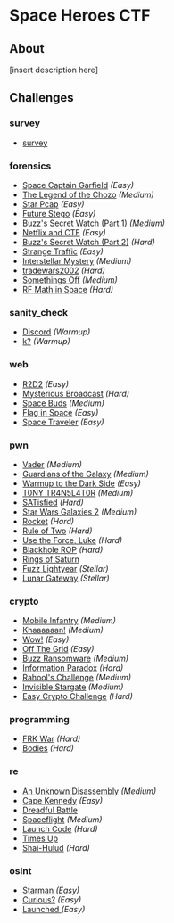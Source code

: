 # Space Heroes CTF

## About

[insert description here]

## Challenges

### survey

* [survey](challenges/survey/survey/)
### forensics

* [Space Captain Garfield](challenges/forensics/space-captain-garfield/) <em>(Easy)</em>
* [The Legend of the Chozo](challenges/forensics/the-legend-of-the-chozo/) <em>(Medium)</em>
* [Star Pcap](challenges/forensics/star-pcap/) <em>(Easy)</em>
* [Future Stego](challenges/forensics/future-stego/) <em>(Easy)</em>
* [Buzz's Secret Watch (Part 1)](challenges/forensics/buzzs-secret-watch-part-1/) <em>(Medium)</em>
* [Netflix and CTF](challenges/forensics/netflix-and-ctf/) <em>(Easy)</em>
* [Buzz's Secret Watch (Part 2)](challenges/forensics/buzzs-secret-watch-part-2/) <em>(Hard)</em>
* [Strange Traffic](challenges/forensics/strange-traffic/) <em>(Easy)</em>
* [Interstellar Mystery](challenges/forensics/interstellar-mystery/) <em>(Medium)</em>
* [tradewars2002](challenges/forensics/tradewars2002/) <em>(Hard)</em>
* [Somethings Off](challenges/forensics/somethings-off/) <em>(Medium)</em>
* [RF Math in Space](challenges/forensics/rf-math-in-space/) <em>(Hard)</em>
### sanity_check

* [Discord](challenges/sanity_check/discord/) <em>(Warmup)</em>
* [k?](challenges/sanity_check/k/) <em>(Warmup)</em>
### web

* [R2D2](challenges/web/r2d2/) <em>(Easy)</em>
* [Mysterious Broadcast](challenges/web/mysterious-broadcast/) <em>(Hard)</em>
* [Space Buds](challenges/web/space-buds/) <em>(Medium)</em>
* [Flag in Space](challenges/web/flag-in-space/) <em>(Easy)</em>
* [Space Traveler](challenges/web/space-traveler/) <em>(Easy)</em>
### pwn

* [Vader](challenges/pwn/vader/) <em>(Medium)</em>
* [Guardians of the Galaxy](challenges/pwn/guardians-of-the-galaxy/) <em>(Medium)</em>
* [Warmup to the Dark Side](challenges/pwn/warmup-to-the-dark-side/) <em>(Easy)</em>
* [T0NY TR4N5L4T0R](challenges/pwn/t0ny-tr4n5l4t0r/) <em>(Medium)</em>
* [SATisfied](challenges/pwn/satisfied/) <em>(Hard)</em>
* [Star Wars Galaxies 2](challenges/pwn/star-wars-galaxies-2/) <em>(Medium)</em>
* [Rocket](challenges/pwn/rocket/) <em>(Hard)</em>
* [Rule of Two](challenges/pwn/rule-of-two/) <em>(Hard)</em>
* [Use the Force, Luke](challenges/pwn/use-the-force-luke/) <em>(Hard)</em>
* [Blackhole ROP](challenges/pwn/blackhole-rop/) <em>(Hard)</em>
* [Rings of Saturn](challenges/pwn/rings-of-saturn/)
* [Fuzz Lightyear](challenges/pwn/fuzz-lightyear/) <em>(Stellar)</em>
* [Lunar Gateway](challenges/pwn/lunar-gateway/) <em>(Stellar)</em>
### crypto

* [Mobile Infantry](challenges/crypto/mobile-infantry/) <em>(Medium)</em>
* [Khaaaaaan!](challenges/crypto/khaaaaaan/) <em>(Medium)</em>
* [Wow!](challenges/crypto/wow/) <em>(Easy)</em>
* [Off The Grid](challenges/crypto/off-the-grid/) <em>(Easy)</em>
* [Buzz Ransomware](challenges/crypto/buzz-ransomware/) <em>(Medium)</em>
* [Information Paradox](challenges/crypto/information-paradox/) <em>(Hard)</em>
* [Rahool's Challenge](challenges/crypto/rahools-challenge/) <em>(Medium)</em>
* [Invisible Stargate](challenges/crypto/invisible-stargate/) <em>(Medium)</em>
* [Easy Crypto Challenge](challenges/crypto/easy-crypto-challenge/) <em>(Hard)</em>
### programming

* [FRK War](challenges/programming/frk-war/) <em>(Hard)</em>
* [Bodies](challenges/programming/bodies/) <em>(Hard)</em>
### re

* [An Unknown Disassembly](challenges/re/an-unknown-disassembly/) <em>(Medium)</em>
* [Cape Kennedy](challenges/re/cape-kennedy/) <em>(Easy)</em>
* [Dreadful Battle](challenges/re/dreadful-battle/)
* [Spaceflight](challenges/re/spaceflight/) <em>(Medium)</em>
* [Launch Code](challenges/re/launch-code/) <em>(Hard)</em>
* [Times Up](challenges/re/times-up/)
* [Shai-Hulud](challenges/re/shai-hulud/) <em>(Hard)</em>
### osint

* [Starman](challenges/osint/starman/) <em>(Easy)</em>
* [Curious?](challenges/osint/curious/) <em>(Easy)</em>
* [Launched ](challenges/osint/launched/) <em>(Easy)</em>
